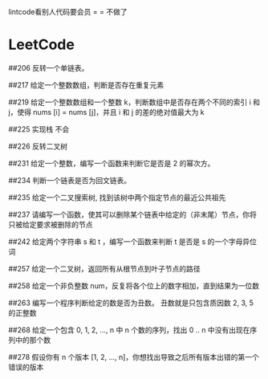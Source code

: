 lintcode看别人代码要会员  = =  不做了

LeetCode
=======

##206
反转一个单链表。

##217
给定一个整数数组，判断是否存在重复元素

##219
给定一个整数数组和一个整数 k，判断数组中是否存在两个不同的索引 i 和 j，使得 nums [i] = nums [j]，并且 i 和 j 的差的绝对值最大为 k

##225
实现栈  不会

##226
反转二叉树

##231
给定一个整数，编写一个函数来判断它是否是 2 的幂次方。

##234
判断一个链表是否为回文链表。

##235
给定一个二叉搜索树, 找到该树中两个指定节点的最近公共祖先

##237
请编写一个函数，使其可以删除某个链表中给定的（非末尾）节点，你将只被给定要求被删除的节点

##242
给定两个字符串 s 和 t ，编写一个函数来判断 t 是否是 s 的一个字母异位词

##257
给定一个二叉树，返回所有从根节点到叶子节点的路径

##258
给定一个非负整数 num，反复将各个位上的数字相加，直到结果为一位数

##263
编写一个程序判断给定的数是否为丑数。
丑数就是只包含质因数 2, 3, 5 的正整数

##268
给定一个包含 0, 1, 2, ..., n 中 n 个数的序列，找出 0 .. n 中没有出现在序列中的那个数

##278
假设你有 n 个版本 [1, 2, ..., n]，你想找出导致之后所有版本出错的第一个错误的版本